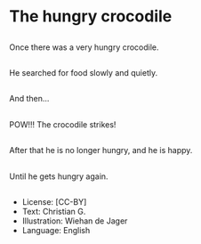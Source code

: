 # The hungry crocodile

##
Once there was a very
hungry crocodile.

##
He searched for food
slowly and quietly.

##
And then...

##
POW!!!
The crocodile strikes!

##
After that he is no
longer hungry, and he
is happy.

##
Until he gets hungry
again.

##
* License: [CC-BY]
* Text: Christian G.
* Illustration: Wiehan de Jager
* Language: English
